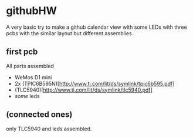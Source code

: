 # githubHW
A very basic try to make a github calendar view with some LEDs with three pcbs with the similar layout but different assemblies.

## first pcb
All parts assembled 
- WeMos D1 mini
- 2x (TPIC6B595N)[http://www.ti.com/lit/ds/symlink/tpic6b595.pdf]
- (TLC5940)[http://www.ti.com/lit/ds/symlink/tlc5940.pdf]
- *some* leds

## (connected ones)
only TLC5940 and leds assembled.
